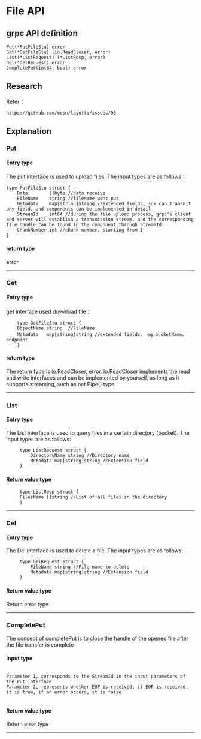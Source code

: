 # File API

## grpc API definition

```
Put(*PutFileStu) error
Get(*GetFileStu) (io.ReadCloser, error)
List(*ListRequest) (*ListResp, error)
Del(*DelRequest) error
CompletePut(int64, bool) error
```

## Research

Refer：

```
https://github.com/mosn/layotto/issues/98
```

## Explanation

### Put

#### Entry type
The put interface is used to upload files. The input types are as follows：

```
type PutFileStu struct {
	Data        []byte //data receive
	FileName    string //fileName want put
	Metadata    map[string]string //extended fields, sdk can transmit any field, and components can be implemented in detail
	StreamId    int64 //during the file upload process, grpc's client and server will establish a transmission stream, and the corresponding file handle can be found in the component through StreamId
	ChunkNumber int //chunk number, starting from 1
}

```
#### return type

error

----

### Get

#### Entry type

get interface used download file：

```
    type GetFileStu struct {
    ObjectName string  //FileName
    Metadata   map[string]string //extended fields， eg.bucketName，endpoint
    }
```
#### return type

The return type is io.ReadCloser, error. io.ReadCloser implements the read and write interfaces and can be implemented by yourself, as long as it supports streaming, such as net.Pipe() type

---

### List

#### Entry type

The List interface is used to query files in a certain directory (bucket). The input types are as follows:

```
     type ListRequest struct {
         DirectoryName string //Directory name
         Metadata map[string]string //Extension field
     }
```
#### Return value type

```
     type ListResp struct {
     FilesName []string //List of all files in the directory
     }
```
---

### Del

#### Entry type

The Del interface is used to delete a file. The input types are as follows:

```
     type DelRequest struct {
         FileName string //File name to delete
         Metadata map[string]string //Extension field
     }
```

#### Return value type

Return error type

---

### CompletePut

The concept of completePut is to close the handle of the opened file after the file transfer is complete
#### Input type

```

Parameter 1, corresponds to the StreamId in the input parameters of the Put interface
Parameter 2, represents whether EOF is received, if EOF is received, it is true, if an error occurs, it is false
  
```

#### Return value type

Return error type

---